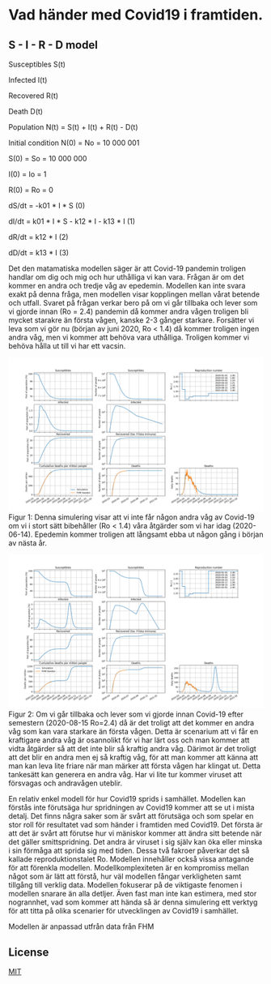 # Vad händer med Covid19 i framtiden. 


## S - I - R - D model

Susceptibles   S(t)

Infected       I(t)

Recovered      R(t)  

Death          D(t)

Population N(t) = S(t) +  I(t) + R(t) - D(t)

Initial condition
N(0)  =  No  = 10 000 001

S(0)  =  So  = 10 000 000

I(0)  =  Io  = 1

R(0)  =  Ro  = 0

dS/dt = -k01 * I * S                       (0)

dI/dt =  k01 * I * S - k12 * I - k13 * I   (1)

dR/dt =  k12 * I                           (2)

dD/dt =  k13 * I                           (3)

Det den matamatiska modellen säger är att Covid-19 pandemin troligen handlar om dig och mig och hur uthålliga vi kan vara. Frågan är om det kommer en andra och tredje våg av epedemin. Modellen kan inte svara exakt på denna fråga, men modellen visar kopplingen mellan vårat betende och utfall. Svaret på frågan verkar bero på om vi går tillbaka och lever som vi gjorde innan (Ro = 2.4) pandemin då kommer andra vågen troligen bli mycket starakre än första vågen, kanske 2-3 gånger starkare. Forsätter vi leva som vi gör nu (början av juni 2020, Ro < 1.4) då kommer troligen ingen andra våg, men vi kommer att behöva vara uthålliga. Troligen kommer vi behöva hålla ut till vi har ett vacsin. 

![Sim1](/Doc/SimulationResult.png)
Figur 1: Denna simulering visar att vi inte får någon andra våg av Covid-19 om vi i stort sätt bibehåller (Ro < 1.4) våra åtgärder som vi har idag (2020-06-14). Epedemin kommer troligen att långsamt ebba ut någon gång i början av nästa år.

![Sim2](/Doc/SimulationResult2.png)
Figur 2: Om vi går tillbaka och lever som vi gjorde innan Covid-19 efter semestern (2020-08-15 Ro=2.4) då är det troligt att det kommer en andra våg som kan vara starkare än första vågen. Detta är scenarium att vi får en kraftigare andra våg är osannolikt för vi har lärt oss och man kommer att vidta åtgärder så att det inte blir så kraftig andra våg. Därimot är det troligt att det blir en andra men ej så kraftig våg, för att man kommer att känna att man kan leva lite friare när man märker att första vågen har klingat ut. Detta tankesätt kan generera en andra våg. Har vi lite tur kommer viruset att försvagas och andravågen uteblir.


En relativ enkel modell för hur Covid19 sprids i samhället. Modellen kan förstås inte förutsäga hur spridningen av Covid19 kommer att se ut i mista detalj. Det finns några saker som är svårt att förutsäga och som spelar en stor roll för resultatet vad som händer i framtiden med Covid19. Det första är att det är svårt att förutse hur vi mäniskor kommer att ändra sitt betende när det gäller smittspridning. Det andra är viruset i sig själv kan öka eller minska i sin förmåga att sprida sig med tiden. Dessa två fakroer påverkar det så kallade reproduktionstalet Ro. Modellen innehåller också vissa antagande för att förenkla modellen. Modellkomplexiteten är en kompromiss mellan något som är lätt att förstå, hur väl modellen fångar verkligheten samt tillgång till verklig data. Modellen fokuserar på de viktigaste fenomen i modellen snarare än alla detljer.
Även fast man inte kan estimera, med stor nogrannhet, vad som kommer att hända så är denna simulering ett verktyg för att titta på olika scenarier för utvecklingen av Covid19 i samhället.

Modellen är anpassad utfrån data från FHM

## License
[MIT](https://choosealicense.com/licenses/mit/)


